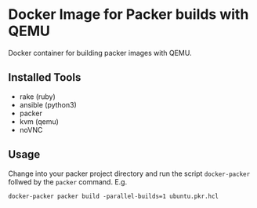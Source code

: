 # Docker Image for Packer builds with QEMU

Docker container for building packer images with QEMU.

## Installed Tools
 
* rake (ruby)
* ansible (python3)
* packer
* kvm (qemu) 
* noVNC

## Usage

Change into your packer project directory and run the script
`docker-packer` follwed by the `packer` command. E.g.

```
docker-packer packer build -parallel-builds=1 ubuntu.pkr.hcl
```

